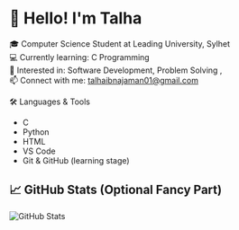 # 👋 Hello! I'm Talha

🎓 Computer Science Student at Leading University, Sylhet  
💻 Currently learning: C Programming  
🚀 Interested in: Software Development, Problem Solving ,  
📫 Connect with me: talhaibnajaman01@gmail.com

🛠️ Languages & Tools
- C
- Python
- HTML 
- VS Code
- Git & GitHub (learning stage)

## 📈 GitHub Stats (Optional Fancy Part)

![GitHub Stats](https://github-readme-stats.vercel.app/api?username=talha-ibna-jaman_icons=true&theme=radical)

